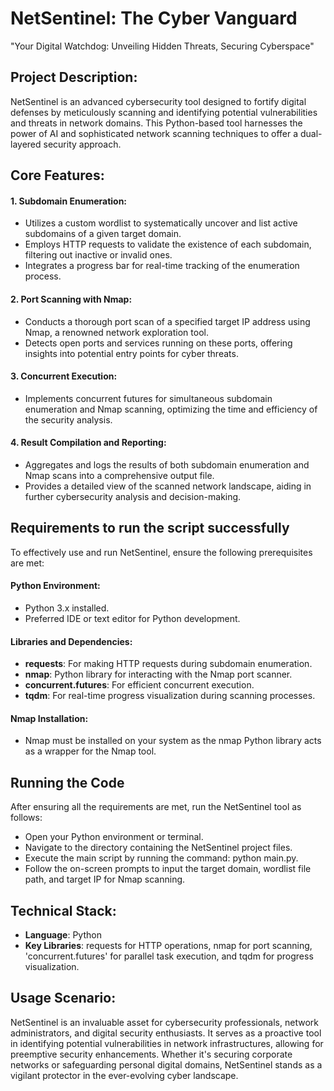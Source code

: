 # NetSentinel: The Cyber Vanguard
"Your Digital Watchdog: Unveiling Hidden Threats, Securing Cyberspace"

## Project Description:
NetSentinel is an advanced cybersecurity tool designed to fortify digital defenses by meticulously scanning and identifying potential vulnerabilities and threats in network domains. This Python-based tool harnesses the power of AI and sophisticated network scanning techniques to offer a dual-layered security approach.

## Core Features:

#### 1. Subdomain Enumeration:

  - Utilizes a custom wordlist to systematically uncover and list active subdomains of a given target domain.
  - Employs HTTP requests to validate the existence of each subdomain, filtering out inactive or invalid ones.
  - Integrates a progress bar for real-time tracking of the enumeration process.

#### 2. Port Scanning with Nmap:

  - Conducts a thorough port scan of a specified target IP address using Nmap, a renowned network exploration tool.
  - Detects open ports and services running on these ports, offering insights into potential entry points for cyber threats.

#### 3. Concurrent Execution:

  - Implements concurrent futures for simultaneous subdomain enumeration and Nmap scanning, optimizing the time and efficiency of the security analysis.

#### 4. Result Compilation and Reporting:

  - Aggregates and logs the results of both subdomain enumeration and Nmap scans into a comprehensive output file.
  - Provides a detailed view of the scanned network landscape, aiding in further cybersecurity analysis and decision-making.

## Requirements to run the script successfully
To effectively use and run NetSentinel, ensure the following prerequisites are met:

#### Python Environment:
  - Python 3.x installed.
  - Preferred IDE or text editor for Python development.
#### Libraries and Dependencies:
  - **requests**: For making HTTP requests during subdomain enumeration.
  - **nmap**: Python library for interacting with the Nmap port scanner.
  - **concurrent.futures**: For efficient concurrent execution.
  - **tqdm**: For real-time progress visualization during scanning processes.

#### Nmap Installation:
  - Nmap must be installed on your system as the nmap Python library acts as a wrapper for the Nmap tool.

## Running the Code
After ensuring all the requirements are met, run the NetSentinel tool as follows:

  - Open your Python environment or terminal.
  - Navigate to the directory containing the NetSentinel project files.
  - Execute the main script by running the command: python main.py.
  - Follow the on-screen prompts to input the target domain, wordlist file path, and target IP for Nmap scanning.

## Technical Stack:

  - **Language**: Python
  - **Key Libraries**: requests for HTTP operations, nmap for port scanning, 'concurrent.futures' for parallel task execution, and tqdm for progress visualization.

## Usage Scenario:
NetSentinel is an invaluable asset for cybersecurity professionals, network administrators, and digital security enthusiasts. It serves as a proactive tool in identifying potential vulnerabilities in network infrastructures, allowing for preemptive security enhancements. Whether it's securing corporate networks or safeguarding personal digital domains, NetSentinel stands as a vigilant protector in the ever-evolving cyber landscape.
